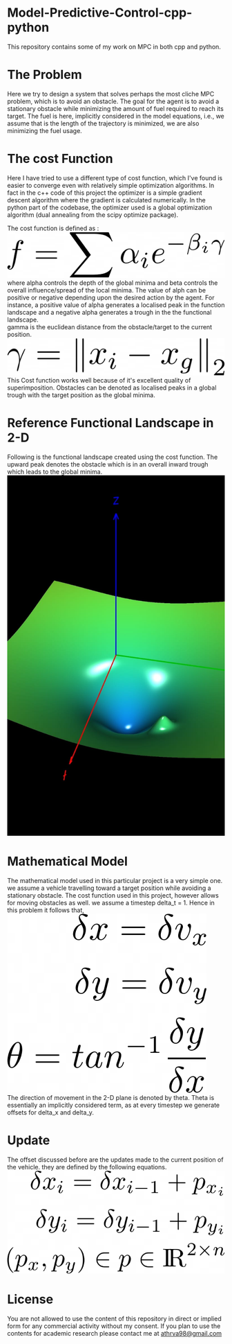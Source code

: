 # Model-Predictive-Control-cpp-python
This repository contains some of my work on MPC in both cpp and python.

# The Problem

Here we try to design a system that solves perhaps the most cliche MPC problem, which is to avoid an obstacle. The goal for the agent is to avoid a stationary obstacle while minimizing the amount of fuel required to reach its target. The fuel is here, implicitly considered in the model equations, i.e., we assume that is the length of the trajectory is minimized, we are also minimizing the fuel usage.

# The cost Function

Here I have tried to use a different type of cost function, which I've found is easier to converge even with relatively simple optimization algorithms. In fact in the c++ code of this project the optimizer is a simple gradient descent algorithm where the gradient is calculated numerically. In the python part of the codebase, the optimizer used is a global optimization algorithm (dual annealing from the scipy optimize package). 

The cost function is defined as :<br />
![alt text](https://github.com/NonStopEagle137/Model-Predictive-Control-cpp-python/blob/main/Images/general_cost.png?raw=true)
<br />
where alpha controls the depth of the global minima and beta controls the overall influence/spread of the local minima. The value of alph can be positive or negative depending upon the desired action by the agent. For instance, a positive value of alpha generates a localised peak in the function landscape and a negative alpha generates a trough in the the functional landscape.<br />
gamma is the euclidean distance from the obstacle/target to the current position. <br />
![alt text](https://github.com/NonStopEagle137/Model-Predictive-Control-cpp-python/blob/main/Images/gamma.png?raw=true)
<br />
This Cost function works well because of it's excellent quality of superimposition. Obstacles can be denoted as localised peaks in a global trough with the target position as the global minima.
# Reference Functional Landscape in 2-D
Following is the functional landscape created using the cost function. The upward peak denotes the obstacle which is in an overall inward trough which leads to the global minima. <br />
![alt text](https://github.com/NonStopEagle137/Model-Predictive-Control-cpp-python/blob/main/Images/functional_landscape.jpeg?raw=true)
# Mathematical Model

The mathematical model used in this particular project is a very simple one. we assume a vehicle travelling toward a target position while avoiding a stationary obstacle. The cost function used in this project, however allows for moving obstacles as well. we assume a timestep delta_t = 1. Hence in this problem it follows that, <br />
![alt text](https://github.com/NonStopEagle137/Model-Predictive-Control-cpp-python/blob/main/Images/model_1.png?raw=true)
<br />
The direction of movement in the 2-D plane is denoted by theta. Theta is essentially an implicitly considered term, as at every timestep we generate offsets for delta_x and delta_y.

# Update

The offset discussed before are the updates made to the current position of the vehicle. they are defined by the following equations.
<br />
![alt text](https://github.com/NonStopEagle137/Model-Predictive-Control-cpp-python/blob/main/Images/update.png?raw=true)
<br />

# License

You are not allowed to use the content of this repository in direct or implied form for any commercial activity without my consent. If you plan to use the contents for academic research please contact me at athrva98@gmail.com


